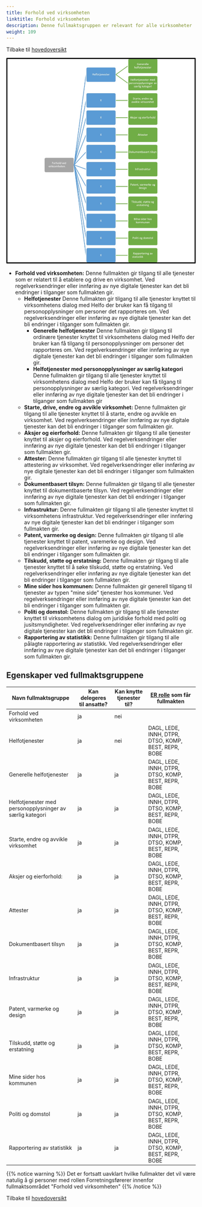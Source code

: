 ```yaml
---
title: Forhold ved virksomheten
linktitle: Forhold virksomheten
description: Denne fullmaktsgruppen er relevant for alle virksomheter
weight: 109
---
```


Tilbake til [hovedoversikt](/authorization/modules/accessgroups/type-accessgroups/versjon-3/#oversikt-over-fullmaktsgrupper)

![Forhold ved virksomheten](gfv3.jpg "Forhold ved virksomheten")
- **Forhold ved virksomheten:** Denne fullmakten gir tilgang til alle tjenester som er relatert til å etablere og drive en virksomhet. Ved regelverksendringer eller innføring av nye digitale tjenester kan det bli endringer i tilganger som fullmakten gir.
  - **Helfotjenester** Denne fullmakten gir tilgang til alle tjenester knyttet til virksomhetens dialog med Helfo der bruker kan få tilgang til personopplysninger om personer det rapporteres om. Ved regelverksendringer eller innføring av nye digitale tjenester kan det bli endringer i tilganger som fullmakten gir.
    - **Generelle helfotjenester** Denne fullmakten gir tilgang til ordinære tjenester knyttet til virksomhetens dialog med Helfo der bruker kan få tilgang til personopplysninger om personer det rapporteres om. Ved regelverksendringer eller innføring av nye digitale tjenester kan det bli endringer i tilganger som fullmakten gir.
    - **Helfotjenester med personopplysninger av særlig kategori** Denne fullmakten gir tilgang til alle tjenester knyttet til virksomhetens dialog med Helfo der bruker kan få tilgang til personopplysninger av særlig kategori. Ved regelverksendringer eller innføring av nye digitale tjenester kan det bli endringer i tilganger som fullmakten gir
  - **Starte, drive, endre og avvikle virksomhet:**	Denne fullmakten gir tilgang til alle tjenester knyttet til å starte, endre og avvikle en virksomhet. Ved regelverksendringer eller innføring av nye digitale tjenester kan det bli endringer i tilganger som fullmakten gir.
  - **Aksjer og eierforhold:** Denne fullmakten gir tilgang til alle tjenester knyttet til aksjer og eierforhold. Ved regelverksendringer eller innføring av nye digitale tjenester kan det bli endringer i tilganger som fullmakten gir.
  - **Attester:** Denne fullmakten gir tilgang til alle tjenester knyttet til attestering av virksomhet. Ved regelverksendringer eller innføring av nye digitale tjenester kan det bli endringer i tilganger som fullmakten gir.
  - **Dokumentbasert tilsyn:** Denne fullmakten gir tilgang til alle tjenester knyttet til dokumentbaserte tilsyn. Ved regelverksendringer eller innføring av nye digitale tjenester kan det bli endringer i tilganger som fullmakten gir.
  - **Infrastruktur:** Denne fullmakten gir tilgang til alle tjenester knyttet til virksomhetens infrastruktur. Ved regelverksendringer eller innføring av nye digitale tjenester kan det bli endringer i tilganger som fullmakten gir.
  - **Patent, varmerke og design:** Denne fullmakten gir tilgang til alle tjenester knyttet til patent, varemerke og design. Ved regelverksendringer eller innføring av nye digitale tjenester kan det bli endringer i tilganger som fullmakten gir.
  - **Tilskudd, støtte og erstatning:** Denne fullmakten gir tilgang til alle tjenester knyttet til å søke tilskudd, støtte og erstatning. Ved regelverksendringer eller innføring av nye digitale tjenester kan det bli endringer i tilganger som fullmakten gir.
  - **Mine sider hos kommunen:** Denne fullmakten gir generell tilgang til tjenester av typen "mine side" tjenester hos kommuner. Ved regelverksendringer eller innføring av nye digitale tjenester kan det bli endringer i tilganger som fullmakten gir.
  - **Politi og domstol:** Denne fullmakten gir tilgang til alle tjenester knyttet til virksomhetens dialog om juridiske forhold med politi og jusitsmyndigheter. Ved regelverksendringer eller innføring av nye digitale tjenester kan det bli endringer i tilganger som fullmakten gir.
  - **Rapportering av statistikk:** Denne fullmakten gir tilgang til alle pålagte rapportering av statistikk. Ved regelverksendringer eller innføring av nye digitale tjenester kan det bli endringer i tilganger som fullmakten gir.


## Egenskaper ved fullmaktsgruppene
|Navn fullmaktsgruppe|Kan delegeres til ansatte?|Kan knytte tjenester til?|[ER rolle](/authorization/modules/accessgroups/register_er/#rolletyper-fra-enhetsregisteret) som får fullmakten|
|---|---|---|---|
|Forhold ved virksomheten| ja|nei||
|Helfotjenester| ja|nei|DAGL, LEDE, INNH, DTPR, DTSO, KOMP, BEST, REPR, BOBE|
|Generelle helfotjenester| ja| ja|DAGL, LEDE, INNH, DTPR, DTSO, KOMP, BEST, REPR, BOBE|
|Helfotjenester med personopplysninger av særlig kategori| ja| ja|DAGL, LEDE, INNH, DTPR, DTSO, KOMP, BEST, REPR, BOBE|
|Starte, endre og avvikle virksomhet|ja|ja|DAGL, LEDE, INNH, DTPR, DTSO, KOMP, BEST, REPR, BOBE|
|Aksjer og eierforhold:|ja|ja|DAGL, LEDE, INNH, DTPR, DTSO, KOMP, BEST, REPR, BOBE|
|Attester|ja|ja|DAGL, LEDE, INNH, DTPR, DTSO, KOMP, BEST, REPR, BOBE|
|Dokumentbasert tilsyn|ja|ja|DAGL, LEDE, INNH, DTPR, DTSO, KOMP, BEST, REPR, BOBE|
|Infrastruktur|ja|ja|DAGL, LEDE, INNH, DTPR, DTSO, KOMP, BEST, REPR, BOBE|
|Patent, varmerke og design|ja|ja|DAGL, LEDE, INNH, DTPR, DTSO, KOMP, BEST, REPR, BOBE|
|Tilskudd, støtte og erstatning|ja|ja|DAGL, LEDE, INNH, DTPR, DTSO, KOMP, BEST, REPR, BOBE|
|Mine sider hos kommunen|ja|ja|DAGL, LEDE, INNH, DTPR, DTSO, KOMP, BEST, REPR, BOBE|
|Politi og domstol|ja|ja|DAGL, LEDE, INNH, DTPR, DTSO, KOMP, BEST, REPR, BOBE|
|Rapportering av statistikk|ja|ja|DAGL, LEDE, INNH, DTPR, DTSO, KOMP, BEST, REPR, BOBE|

{{% notice warning %}} Det er fortsatt uavklart hvilke fullmakter det vil være natulig å gi personer med rollen Forretningsførerer innenfor fullmaktsområdet "Forhold ved virksomheten" {{% /notice %}}


Tilbake til [hovedoversikt](/authorization/modules/accessgroups/type-accessgroups/versjon-3/#oversikt-over-fullmaktsgrupper)
